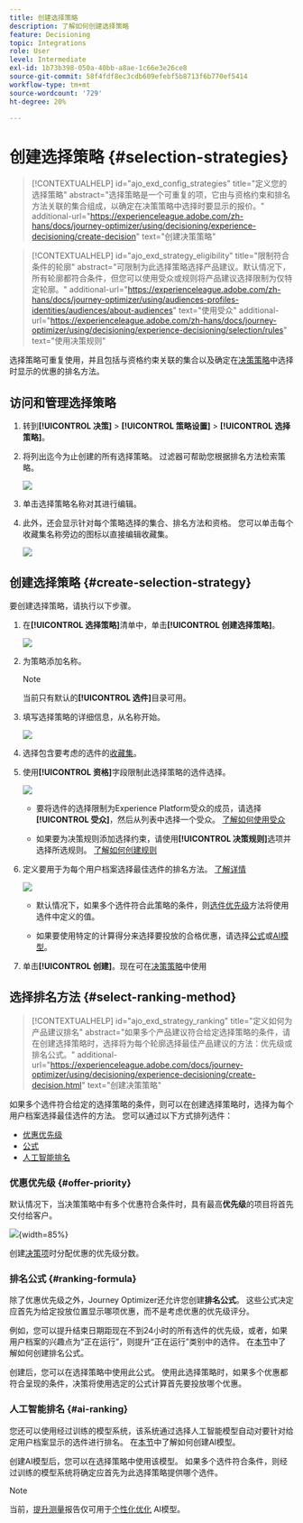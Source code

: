 ```yaml
---
title: 创建选择策略
description: 了解如何创建选择策略
feature: Decisioning
topic: Integrations
role: User
level: Intermediate
exl-id: 1b73b398-050a-40bb-a8ae-1c66e3e26ce8
source-git-commit: 58f4fdf8ec3cdb609efebf5b8713f6b770ef5414
workflow-type: tm+mt
source-wordcount: '729'
ht-degree: 20%

---
```


# 创建选择策略 {#selection-strategies}

>[!CONTEXTUALHELP]
>id="ajo_exd_config_strategies"
>title="定义您的选择策略"
>abstract="选择策略是一个可重复的项，它由与资格约束和排名方法关联的集合组成，以确定在决策策略中选择时要显示的报价。"
>additional-url="https://experienceleague.adobe.com/zh-hans/docs/journey-optimizer/using/decisioning/experience-decisioning/create-decision" text="创建决策策略"

>[!CONTEXTUALHELP]
>id="ajo_exd_strategy_eligibility"
>title="限制符合条件的轮廓"
>abstract="可限制为此选择策略选择产品建议。默认情况下，所有轮廓都符合条件，但您可以使用受众或规则将产品建议选择限制为仅特定轮廓。"
>additional-url="https://experienceleague.adobe.com/zh-hans/docs/journey-optimizer/using/audiences-profiles-identities/audiences/about-audiences" text="使用受众"
>additional-url="https://experienceleague.adobe.com/zh-hans/docs/journey-optimizer/using/decisioning/experience-decisioning/selection/rules" text="使用决策规则"

选择策略可重复使用，并且包括与资格约束关联的集合以及确定在[决策策略](create-decision.md)中选择时显示的优惠的排名方法。

## 访问和管理选择策略

1. 转到&#x200B;**[!UICONTROL 决策]** > **[!UICONTROL 策略设置]** > **[!UICONTROL 选择策略]**。

1. 将列出迄今为止创建的所有选择策略。 过滤器可帮助您根据排名方法检索策略。

   ![](assets/strategy-list-filters.png)

1. 单击选择策略名称对其进行编辑。

1. 此外，还会显示针对每个策略选择的集合、排名方法和资格。 您可以单击每个收藏集名称旁边的图标以直接编辑收藏集。

   ![](assets/strategy-list-edit-collection.png)

## 创建选择策略 {#create-selection-strategy}

要创建选择策略，请执行以下步骤。

1. 在&#x200B;**[!UICONTROL 选择策略]**&#x200B;清单中，单击&#x200B;**[!UICONTROL 创建选择策略]**。

   ![](assets/strategy-create-button.png)

1. 为策略添加名称。

   >[!NOTE]
   >
   >当前只有默认的&#x200B;**[!UICONTROL 选件]**&#x200B;目录可用。

1. 填写选择策略的详细信息，从名称开始。

   ![](assets/strategy-create-screen.png)

1. 选择包含要考虑的选件的[收藏集](collections.md)。

1. 使用&#x200B;**[!UICONTROL 资格]**&#x200B;字段限制此选择策略的选件选择。

   ![](assets/strategy-create-eligibility.png)

   * 要将选件的选择限制为Experience Platform受众的成员，请选择&#x200B;**[!UICONTROL 受众]**，然后从列表中选择一个受众。 [了解如何使用受众](../audience/about-audiences.md)

   * 如果要为决策规则添加选择约束，请使用&#x200B;**[!UICONTROL 决策规则]**&#x200B;选项并选择所选规则。 [了解如何创建规则](rules.md)

1. 定义要用于为每个用户档案选择最佳选件的排名方法。 [了解详情](#select-ranking-method)

   ![](assets/strategy-create-ranking.png)

   * 默认情况下，如果多个选件符合此策略的条件，则[选件优先级](#offer-priority)方法将使用选件中定义的值。

   * 如果要使用特定的计算得分来选择要投放的合格优惠，请选择[公式](#ranking-formula)或[AI模型](#ai-ranking)。

1. 单击&#x200B;**[!UICONTROL 创建]**。现在可在[决策策略](create-decision.md)中使用

## 选择排名方法 {#select-ranking-method}

>[!CONTEXTUALHELP]
>id="ajo_exd_strategy_ranking"
>title="定义如何为产品建议排名"
>abstract="如果多个产品建议符合给定选择策略的条件，请在创建选择策略时，选择将为每个轮廓选择最佳产品建议的方法：优先级或排名公式。"
>additional-url="https://experienceleague.adobe.com/docs/journey-optimizer/using/decisioning/experience-decisioning/create-decision.html" text="创建决策策略"

如果多个选件符合给定的选择策略的条件，则可以在创建选择策略时，选择为每个用户档案选择最佳选件的方法。 您可以通过以下方式排列选件：

* [优惠优先级](#offer-priority)
* [公式](#ranking-formula)
* [人工智能排名](#ai-ranking)

### 优惠优先级 {#offer-priority}

默认情况下，当决策策略中有多个优惠符合条件时，具有最高&#x200B;**优先级**&#x200B;的项目将首先交付给客户。

![](assets/item-priority.png){width=85%}

创建[决策项](items.md)时分配优惠的优先级分数。

### 排名公式 {#ranking-formula}

除了优惠优先级之外，Journey Optimizer还允许您创建&#x200B;**排名公式**。 这些公式决定应首先为给定投放位置显示哪项优惠，而不是考虑优惠的优先级评分。

例如，您可以提升结束日期距现在不到24小时的所有选件的优先级，或者，如果用户档案的兴趣点为“正在运行”，则提升“正在运行”类别中的选件。 在[本节](ranking/ranking-formulas.md)中了解如何创建排名公式。

创建后，您可以在选择策略中使用此公式。 使用此选择策略时，如果多个优惠都符合呈现的条件，决策将使用选定的公式计算首先要投放哪个优惠。

### 人工智能排名 {#ai-ranking}

您还可以使用经过训练的模型系统，该系统通过选择人工智能模型自动对要针对给定用户档案显示的选件进行排名。 在[本节](ranking/create-ai-models.md)中了解如何创建AI模型。

创建AI模型后，您可以在选择策略中使用该模型。 如果多个选件符合条件，则经过训练的模型系统将确定应首先为此选择策略提供哪个选件。

>[!NOTE]
>
>当前，[提升测量](ranking/auto-optimization-model.md#lift)报告仅可用于[个性化优化](ranking/personalized-optimization-model.md) AI模型。

